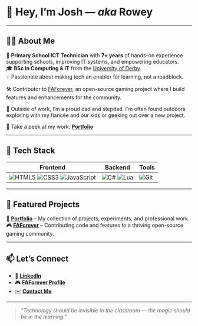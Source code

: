# 👋 Hey, I’m Josh — *aka* Rowey

---

## 👨‍💻 About Me  

💼 **Primary School ICT Technician** with **7+ years** of hands-on experience supporting schools, improving IT systems, and empowering educators.  
🎓 **BSc in Computing & IT** from the [University of Derby](https://www.derby.ac.uk/?form=MG0AV3).  
💡 Passionate about making tech an enabler for learning, not a roadblock.  

🛠 Contributor to [FAForever](https://github.com/FAForever?form=MG0AV3), an open-source gaming project where I build features and enhancements for the community.  

🌱 Outside of work, I’m a proud dad and stepdad. I'm often found outdoors exploring with my fiancée and our kids or geeking out over a new project.  

📂 Take a peek at my work: [**Portfolio**](https://mrrowey.github.io/)  

---

## 🧰 Tech Stack  

| Frontend | Backend | Tools |
|----------|---------|-------|
| ![HTML5](https://img.shields.io/badge/-HTML5-E34F26?style=flat-square&logo=html5&logoColor=white) ![CSS3](https://img.shields.io/badge/-CSS3-1572B6?style=flat-square&logo=css3) ![JavaScript](https://img.shields.io/badge/-JavaScript-F7DF1E?style=flat-square&logo=javascript&logoColor=black) | ![C#](https://img.shields.io/badge/-C%23-239120?style=flat-square&logo=c-sharp&logoColor=white) ![Lua](https://img.shields.io/badge/-Lua-000080?style=flat-square&logo=lua&logoColor=white) | ![Git](https://img.shields.io/badge/-Git-F05032?style=flat-square&logo=git&logoColor=white) |

---

## 🚀 Featured Projects  

📌 **[Portfolio](https://mrrowey.github.io/)** – My collection of projects, experiments, and professional work.  
🎮 **[FAForever](https://github.com/FAForever?form=MG0AV3)** – Contributing code and features to a thriving open-source gaming community.  

---

## 📫 Let’s Connect  

- 💼 [**LinkedIn**](https://www.linkedin.com/in/josh-row-938394255/)  
- 🎮 [**FAForever Profile**](https://github.com/FAForever?form=MG0AV3)  
- ✉️ [**Contact Me**](https://mrrowey.github.io/)  

---

> *"Technology should be invisible in the classroom — the magic should be in the learning."*  
